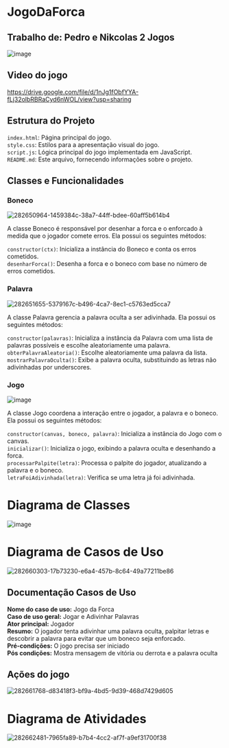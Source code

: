 # JogoDaForca

## Trabalho de: Pedro e Nikcolas 2 Jogos<br> 
![image](https://github.com/PedroFRomao/JogoDaForca/assets/120103357/f837452d-a36a-4804-bfda-41230109b1ea)



## **Video do jogo**
https://drive.google.com/file/d/1nJg1fObfYYA-fLj32olbRBRaCyd6nWOL/view?usp=sharing

## Estrutura do Projeto

`index.html`: Página principal do jogo.<br>
`style.css`: Estilos para a apresentação visual do jogo.<br>
`script.js`: Lógica principal do jogo implementada em JavaScript.<br>
`README.md`: Este arquivo, fornecendo informações sobre o projeto.<br>

## Classes e Funcionalidades

### Boneco
![282650964-1459384c-38a7-44ff-bdee-60aff5b614b4](https://github.com/PedroFRomao/JogoDaForca/assets/120103357/010e1eaa-44f3-431b-9ab8-80e4bf305e9a)


A classe Boneco é responsável por desenhar a forca e o enforcado à medida que o jogador comete erros. Ela possui os seguintes métodos:

`constructor(ctx)`: Inicializa a instância do Boneco e conta os erros cometidos.<br>
`desenharForca()`: Desenha a forca e o boneco com base no número de erros cometidos.<br>

### Palavra
![282651655-5379167c-b496-4ca7-8ec1-c5763ed5cca7](https://github.com/PedroFRomao/JogoDaForca/assets/120103357/8171439a-a9d8-433e-ac7c-7815e833c370)


A classe Palavra gerencia a palavra oculta a ser adivinhada. Ela possui os seguintes métodos:

`constructor(palavras)`: Inicializa a instância da Palavra com uma lista de palavras possíveis e escolhe aleatoriamente uma palavra.<br>
`obterPalavraAleatoria()`: Escolhe aleatoriamente uma palavra da lista.<br>
`mostrarPalavraOculta()`: Exibe a palavra oculta, substituindo as letras não adivinhadas por underscores.<br>

### Jogo
![image](https://github.com/PedroFRomao/JogoDaForca/assets/120103357/e19e64df-9c69-46ed-aa1c-bb9ebe472e03)


A classe Jogo coordena a interação entre o jogador, a palavra e o boneco. Ela possui os seguintes métodos:

`constructor(canvas, boneco, palavra)`: Inicializa a instância do Jogo com o canvas.<br>
`inicializar()`: Inicializa o jogo, exibindo a palavra oculta e desenhando a forca.<br>
`processarPalpite(letra)`: Processa o palpite do jogador, atualizando a palavra e o boneco.<br>
`letraFoiAdivinhada(letra)`: Verifica se uma letra já foi adivinhada.<br>

# Diagrama de Classes
![image](https://github.com/PedroFRomao/JogoDaForca/assets/120103357/56b8b871-eab7-47d9-9849-54b34f406aa8)


# Diagrama de Casos de Uso
![282660303-17b73230-e6a4-457b-8c64-49a77211be86](https://github.com/PedroFRomao/JogoDaForca/assets/120103357/044d27e8-f932-42a1-a524-e5e2c3e6b6a4)


## Documentação Casos de Uso
**Nome do caso de uso:** Jogo da Forca<br>
**Caso de uso geral:** Jogar e Adivinhar Palavras<br>
**Ator principal:** Jogador<br>
**Resumo:** O jogador tenta adivinhar uma palavra oculta, palpitar letras e descobrir a palavra para evitar que um boneco seja enforcado.<br>
**Pré-condições:** O jogo precisa ser iniciado<br>
**Pós condições:** Mostra mensagem de vitória ou derrota e a palavra oculta<br>

## Ações do jogo
![282661768-d83418f3-bf9a-4bd5-9d39-468d7429d605](https://github.com/PedroFRomao/JogoDaForca/assets/120103357/ae72e10e-fb6c-4dac-bdd9-c6f463e8e8e4)


# Diagrama de Atividades
![282662481-7965fa89-b7b4-4cc2-af7f-a9ef31700f38](https://github.com/PedroFRomao/JogoDaForca/assets/120103357/791d0ee6-7123-4c71-a465-c94660b28b32)

